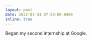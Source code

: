 ```yaml
---
layout: post
date: 2022-05-31 07:59:00-0400
inline: true
---
```


Began my second internship at Google.
